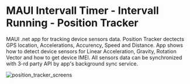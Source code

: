 # MAUI Intervall Timer - Intervall Running - Position Tracker

MAUI .net app for tracking device sensors data. Position Tracker dectects GPS location, Accelerations, Accurency, Speed and Distance. App shows how to detect device sensors for Linear Acceleration, Gravity, Rotation Vector and how to get device IMEI. All sensors data can be synchronized with 3-rd party API by app's background sync service. 

![position_tracker_screens](https://user-images.githubusercontent.com/15195236/43369774-302fce46-937c-11e8-9bc8-5749ea12d4d3.png)
